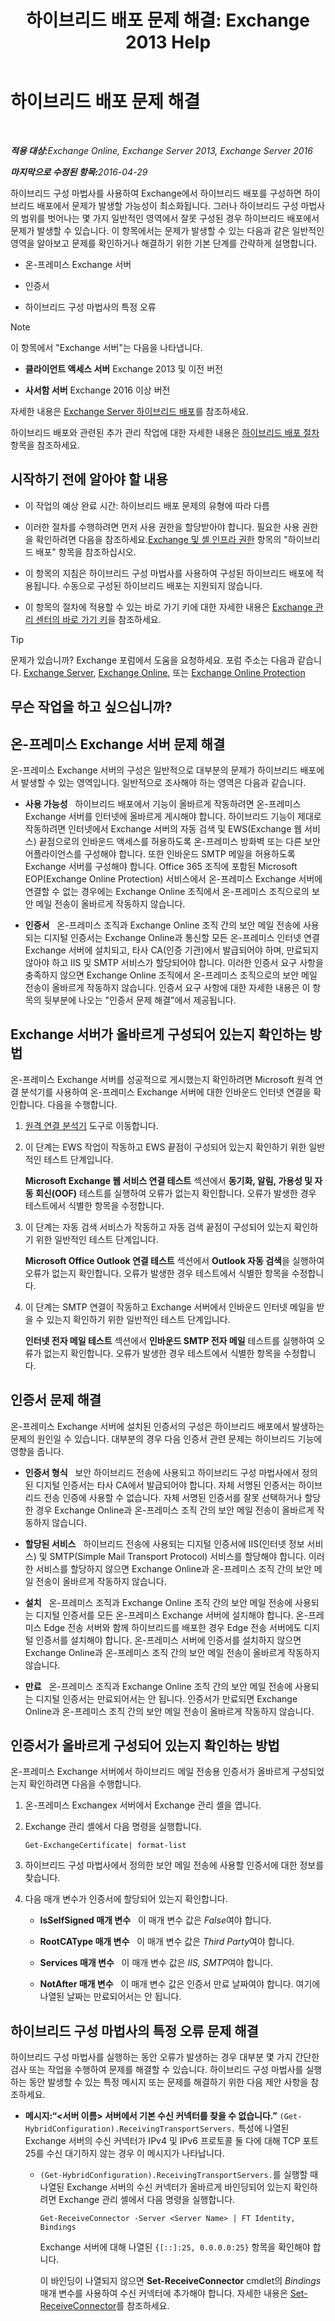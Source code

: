 ﻿---
title: '하이브리드 배포 문제 해결: Exchange 2013 Help'
TOCTitle: 하이브리드 배포 문제 해결
ms:assetid: bbae72f3-6a1e-4cbf-80da-d8f73d969c6b
ms:mtpsurl: https://technet.microsoft.com/ko-kr/library/JJ659053(v=EXCHG.150)
ms:contentKeyID: 50484638
ms.date: 01/10/2018
mtps_version: v=EXCHG.150
ms.translationtype: HT
---

# 하이브리드 배포 문제 해결

 

_<strong>적용 대상:</strong>Exchange Online, Exchange Server 2013, Exchange Server 2016_

_<strong>마지막으로 수정된 항목:</strong>2016-04-29_

하이브리드 구성 마법사를 사용하여 Exchange에서 하이브리드 배포를 구성하면 하이브리드 배포에서 문제가 발생할 가능성이 최소화됩니다. 그러나 하이브리드 구성 마법사의 범위를 벗어나는 몇 가지 일반적인 영역에서 잘못 구성된 경우 하이브리드 배포에서 문제가 발생할 수 있습니다. 이 항목에서는 문제가 발생할 수 있는 다음과 같은 일반적인 영역을 알아보고 문제를 확인하거나 해결하기 위한 기본 단계를 간략하게 설명합니다.

  - 온-프레미스 Exchange 서버

  - 인증서

  - 하이브리드 구성 마법사의 특정 오류


> [!NOTE]
> 이 항목에서 "Exchange 서버"는 다음을 나타냅니다. 
> <UL>
> <LI>
> <P><STRONG>클라이언트 액세스 서버</STRONG> Exchange 2013 및 이전 버전</P>
> <LI>
> <P><STRONG>사서함 서버</STRONG> Exchange 2016 이상 버전</P></LI></UL>



자세한 내용은 [Exchange Server 하이브리드 배포](exchange-server-hybrid-deployments-exchange-2013-help.md)를 참조하세요.

하이브리드 배포와 관련된 추가 관리 작업에 대한 자세한 내용은 [하이브리드 배포 절차](hybrid-deployment-procedures-exchange-2013-help.md) 항목을 참조하세요.

## 시작하기 전에 알아야 할 내용

  - 이 작업의 예상 완료 시간: 하이브리드 배포 문제의 유형에 따라 다름

  - 이러한 절차를 수행하려면 먼저 사용 권한을 할당받아야 합니다. 필요한 사용 권한을 확인하려면 다음을 참조하세요.[Exchange 및 셸 인프라 권한](https://technet.microsoft.com/ko-kr/library/dd638114\(v=exchg.150\)) 항목의 "하이브리드 배포" 항목을 참조하십시오.

  - 이 항목의 지침은 하이브리드 구성 마법사를 사용하여 구성된 하이브리드 배포에 적용됩니다. 수동으로 구성된 하이브리드 배포는 지원되지 않습니다.

  - 이 항목의 절차에 적용할 수 있는 바로 가기 키에 대한 자세한 내용은 [Exchange 관리 센터의 바로 가기 키](https://technet.microsoft.com/ko-kr/library/jj150484\(v=exchg.150\))을 참조하세요.


> [!TIP]
> 문제가 있습니까? Exchange 포럼에서 도움을 요청하세요. 포럼 주소는 다음과 같습니다. <A href="https://go.microsoft.com/fwlink/p/?linkid=60612">Exchange Server</A>, <A href="https://go.microsoft.com/fwlink/p/?linkid=267542">Exchange Online</A>, 또는 <A href="https://go.microsoft.com/fwlink/p/?linkid=285351">Exchange Online Protection</A>



## 무슨 작업을 하고 싶으십니까?

## 온-프레미스 Exchange 서버 문제 해결

온-프레미스 Exchange 서버의 구성은 일반적으로 대부분의 문제가 하이브리드 배포에서 발생할 수 있는 영역입니다. 일반적으로 조사해야 하는 영역은 다음과 같습니다.

  - **사용 가능성**   하이브리드 배포에서 기능이 올바르게 작동하려면 온-프레미스 Exchange 서버를 인터넷에 올바르게 게시해야 합니다. 하이브리드 기능이 제대로 작동하려면 인터넷에서 Exchange 서버의 자동 검색 및 EWS(Exchange 웹 서비스) 끝점으로의 인바운드 액세스를 허용하도록 온-프레미스 방화벽 또는 다른 보안 어플라이언스를 구성해야 합니다. 또한 인바운드 SMTP 메일을 허용하도록 Exchange 서버를 구성해야 합니다. Office 365 조직에 포함된 Microsoft EOP(Exchange Online Protection) 서비스에서 온-프레미스 Exchange 서버에 연결할 수 없는 경우에는 Exchange Online 조직에서 온-프레미스 조직으로의 보안 메일 전송이 올바르게 작동하지 않습니다.

  - **인증서**   온-프레미스 조직과 Exchange Online 조직 간의 보안 메일 전송에 사용되는 디지털 인증서는 Exchange Online과 통신할 모든 온-프레미스 인터넷 연결 Exchange 서버에 설치되고, 타사 CA(인증 기관)에서 발급되어야 하며, 만료되지 않아야 하고 IIS 및 SMTP 서비스가 할당되어야 합니다. 이러한 인증서 요구 사항을 충족하지 않으면 Exchange Online 조직에서 온-프레미스 조직으로의 보안 메일 전송이 올바르게 작동하지 않습니다. 인증서 요구 사항에 대한 자세한 내용은 이 항목의 뒷부분에 나오는 "인증서 문제 해결"에서 제공됩니다.

## Exchange 서버가 올바르게 구성되어 있는지 확인하는 방법

온-프레미스 Exchange 서버를 성공적으로 게시했는지 확인하려면 Microsoft 원격 연결 분석기를 사용하여 온-프레미스 Exchange 서버에 대한 인바운드 인터넷 연결을 확인합니다. 다음을 수행합니다.

1.  [원격 연결 분석기](https://www.testexchangeconnectivity.com/) 도구로 이동합니다.

2.  이 단계는 EWS 작업이 작동하고 EWS 끝점이 구성되어 있는지 확인하기 위한 일반적인 테스트 단계입니다.
    
    **Microsoft Exchange 웹 서비스 연결 테스트** 섹션에서 **동기화, 알림, 가용성 및 자동 회신(OOF)** 테스트를 실행하여 오류가 없는지 확인합니다. 오류가 발생한 경우 테스트에서 식별한 항목을 수정합니다.

3.  이 단계는 자동 검색 서비스가 작동하고 자동 검색 끝점이 구성되어 있는지 확인하기 위한 일반적인 테스트 단계입니다.
    
    **Microsoft Office Outlook 연결 테스트** 섹션에서 **Outlook 자동 검색**을 실행하여 오류가 없는지 확인합니다. 오류가 발생한 경우 테스트에서 식별한 항목을 수정합니다.

4.  이 단계는 SMTP 연결이 작동하고 Exchange 서버에서 인바운드 인터넷 메일을 받을 수 있는지 확인하기 위한 일반적인 테스트 단계입니다.
    
    **인터넷 전자 메일 테스트** 섹션에서 **인바운드 SMTP 전자 메일** 테스트를 실행하여 오류가 없는지 확인합니다. 오류가 발생한 경우 테스트에서 식별한 항목을 수정합니다.

## 인증서 문제 해결

온-프레미스 Exchange 서버에 설치된 인증서의 구성은 하이브리드 배포에서 발생하는 문제의 원인일 수 있습니다. 대부분의 경우 다음 인증서 관련 문제는 하이브리드 기능에 영향을 줍니다.

  - **인증서 형식**   보안 하이브리드 전송에 사용되고 하이브리드 구성 마법사에서 정의된 디지털 인증서는 타사 CA에서 발급되어야 합니다. 자체 서명된 인증서는 하이브리드 전송 인증에 사용할 수 없습니다. 자체 서명된 인증서를 잘못 선택하거나 할당한 경우 Exchange Online과 온-프레미스 조직 간의 보안 메일 전송이 올바르게 작동하지 않습니다.

  - **할당된 서비스**   하이브리드 전송에 사용되는 디지털 인증서에 IIS(인터넷 정보 서비스) 및 SMTP(Simple Mail Transport Protocol) 서비스를 할당해야 합니다. 이러한 서비스를 할당하지 않으면 Exchange Online과 온-프레미스 조직 간의 보안 메일 전송이 올바르게 작동하지 않습니다.

  - **설치**   온-프레미스 조직과 Exchange Online 조직 간의 보안 메일 전송에 사용되는 디지털 인증서를 모든 온-프레미스 Exchange 서버에 설치해야 합니다. 온-프레미스 Edge 전송 서버와 함께 하이브리드를 배포한 경우 Edge 전송 서버에도 디지털 인증서를 설치해야 합니다. 온-프레미스 서버에 인증서를 설치하지 않으면 Exchange Online과 온-프레미스 조직 간의 보안 메일 전송이 올바르게 작동하지 않습니다.

  - **만료**   온-프레미스 조직과 Exchange Online 조직 간의 보안 메일 전송에 사용되는 디지털 인증서는 만료되어서는 안 됩니다. 인증서가 만료되면 Exchange Online과 온-프레미스 조직 간의 보안 메일 전송이 올바르게 작동하지 않습니다.

## 인증서가 올바르게 구성되어 있는지 확인하는 방법

온-프레미스 Exchange 서버에서 하이브리드 메일 전송용 인증서가 올바르게 구성되었는지 확인하려면 다음을 수행합니다.

1.  온-프레미스 Exchangex 서버에서 Exchange 관리 셸을 엽니다.

2.  Exchange 관리 셸에서 다음 명령을 실행합니다.
    
        Get-ExchangeCertificate| format-list

3.  하이브리드 구성 마법사에서 정의한 보안 메일 전송에 사용할 인증서에 대한 정보를 찾습니다.

4.  다음 매개 변수가 인증서에 할당되어 있는지 확인합니다.
    
      - **IsSelfSigned 매개 변수**   이 매개 변수 값은 *False*여야 합니다.
    
      - **RootCAType 매개 변수**   이 매개 변수 값은 *Third Party*여야 합니다.
    
      - **Services 매개 변수**   이 매개 변수 값은 *IIS, SMTP*여야 합니다.
    
      - **NotAfter 매개 변수**   이 매개 변수 값은 인증서 만료 날짜여야 합니다. 여기에 나열된 날짜는 만료되어서는 안 됩니다.

## 하이브리드 구성 마법사의 특정 오류 문제 해결

하이브리드 구성 마법사를 실행하는 동안 오류가 발생하는 경우 대부분 몇 가지 간단한 검사 또는 작업을 수행하여 문제를 해결할 수 있습니다. 하이브리드 구성 마법사를 실행하는 동안 발생할 수 있는 특정 메시지 또는 문제를 해결하기 위한 다음 제안 사항을 참조하세요.

  - **메시지:“\<서버 이름\> 서버에서 기본 수신 커넥터를 찾을 수 없습니다.”** `(Get-HybridConfiguration).ReceivingTransportServers.` 특성에 나열된 Exchange 서버의 수신 커넥터가 IPv4 및 IPv6 프로토콜 둘 다에 대해 TCP 포트 25를 수신 대기하지 않는 경우 이 메시지가 나타납니다.
    
      -  
        `(Get-HybridConfiguration).ReceivingTransportServers.`를 실행할 때 나열된 Exchange 서버의 수신 커넥터가 올바르게 바인딩되어 있는지 확인하려면 Exchange 관리 셸에서 다음 명령을 실행합니다.
        
            Get-ReceiveConnector -Server <Server Name> | FT Identity, Bindings
        
        Exchange 서버에 대해 나열된 `{[::]:25, 0.0.0.0:25}` 항목을 확인해야 합니다.
        
        이 바인딩이 나열되지 않으면 **Set-ReceiveConnector** cmdlet의 *Bindings* 매개 변수를 사용하여 수신 커넥터에 추가해야 합니다. 자세한 내용은 [Set-ReceiveConnector](https://technet.microsoft.com/ko-kr/library/bb125140\(v=exchg.150\))를 참조하세요.

